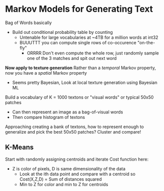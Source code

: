 # Markov Models for Generating Text
Bag of Words basically
- Build out conditional probability table by counting
    - Untenable for large vocabularies at ~4TB for a million words at int32
    - BUUUTTT you can compute single rows of co-occurence "on-the-fly"
        - ORRRR Don't even compute the whole row, just randomly sample one of the 3 matches and spit out next word

**Now apply to texture generation**
Rather than a *temporal* Markov property, now you have a *spatial* Markov property
- Seems pretty Bayesian, Look at local texture generation using Bayesian ML

Build a vocabulary of K = 1000 textons or "visual words" or typical 50x50 patches
- Can then represent an image as a bag-of-visual words
- Then compare histogram of textons

Approaching creating a bank of textons, how to represent enough to generalize and pick the best 50x50 patches? Cluster and compare!

## K-Means
Start with randomly assigning centroids and iterate
Cost function here:
- Z is color of pixels, D is same dimensionality of the data
    - Look at the ith data point and compare with a centroid
    so Cost(X,Z,D) = Sum of distances squared
    - Min to Z for color and min to Z for centroids





